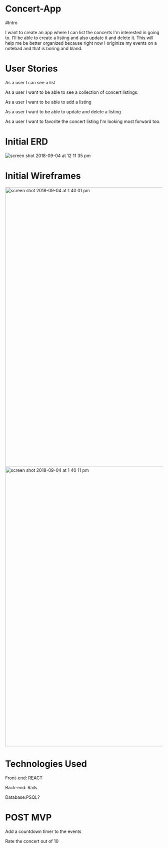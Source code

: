 # Concert-App

#Intro

I want to create an app where I can list the concerts I'm interested in going to. I'll be able to create a listing and also update it and delete it. This will help me be better organized because right now I originize my events on a notebad and that is boring and bland.

# User Stories

As a user I can see a list 

As a user I want to be able to see a collection of concert listings.

As a user I want to be able to add a listing 

As a user I want to be able to update and delete a listing

As a user I want to favorite the concert listing I'm looking most forward too.

# Initial ERD

![screen shot 2018-09-04 at 12 11 35 pm](https://user-images.githubusercontent.com/40444236/45043688-dbae6a80-b03b-11e8-91d3-a3f0764b89b0.png)


# Initial Wireframes


<img width="892" alt="screen shot 2018-09-04 at 1 40 01 pm" src="https://user-images.githubusercontent.com/40444236/45048643-744be700-b04a-11e8-869f-fff42cd71f92.png">
<img width="891" alt="screen shot 2018-09-04 at 1 40 11 pm" src="https://user-images.githubusercontent.com/40444236/45048647-7746d780-b04a-11e8-9ea3-8390c8c4b5c6.png">

# Technologies Used

Front-end: REACT

Back-end: Rails

Database:PSQL?

# POST MVP

Add a countdown timer to the events 

Rate the concert out of 10 
